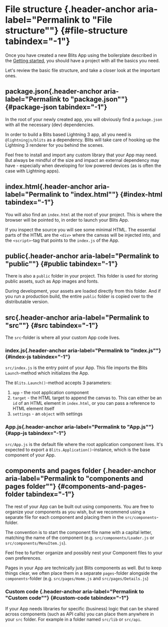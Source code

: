 # File structure [​](#file-structure){.header-anchor aria-label="Permalink to \"File structure\""} {#file-structure tabindex="-1"}

Once you have created a new Blits App using the boilerplate described in
the [Getting started](./getting_started.html), you should have a project
with all the basics you need.

Let\'s review the basic file structure, and take a closer look at the
important ones.

## package.json [​](#package-json){.header-anchor aria-label="Permalink to \"package.json\""} {#package-json tabindex="-1"}

In the root of your newly created app, you will obviously find a
`package.json` with all the necessary (dev) dependencies.

In order to build a Blits based Lightning 3 app, all you need is
`@lightningjs/blits` as a dependency. Blits will take care of hooking up
the Lightning 3 renderer for you behind the scenes.

Feel free to install and import any custom library that your App may
need. But always be mindful of the size and impact an external
dependency may have - especially when developing for low powered devices
(as is often the case with Lightning apps).

## index.html [​](#index-html){.header-anchor aria-label="Permalink to \"index.html\""} {#index-html tabindex="-1"}

You will also find an `index.html` at the root of your project. This is
where the browser will be pointed to, in order to launch your Blits App.

If you inspect the source you will see some minimal HTML. The essential
parts of the HTML are the `<div>` where the canvas will be injected
into, and the `<script>`-tag that points to the `index.js` of the App.

## public [​](#public){.header-anchor aria-label="Permalink to \"public\""} {#public tabindex="-1"}

There is also a `public` folder in your project. This folder is used for
storing public assets, such as App images and fonts.

During development, your assets are loaded directly from this folder.
And if you run a production build, the entire `public` folder is copied
over to the distributable version.

## src [​](#src){.header-anchor aria-label="Permalink to \"src\""} {#src tabindex="-1"}

The `src`-folder is where all your custom App code lives.

### index.js [​](#index-js){.header-anchor aria-label="Permalink to \"index.js\""} {#index-js tabindex="-1"}

`src/index.js` is the entry point of your App. This file imports the
Blits `Launch`-method which initializes the App.

The `Blits.Launch()`-method accepts 3 parameters:

1.  `app` - the root application component
2.  `target` - the HTML target to append the canvas to. This can either
    be an `id` of an HTML element in `index.html`, or you can pass a
    reference to HTML element itself
3.  `settings` - an `object` with settings

### App.js [​](#app-js){.header-anchor aria-label="Permalink to \"App.js\""} {#app-js tabindex="-1"}

`src/App.js` is the default file where the root application component
lives. It\'s expected to export a `Blits.Application()`-instance, which
is the base component of your App.

## components and pages folder [​](#components-and-pages-folder){.header-anchor aria-label="Permalink to \"components and pages folder\""} {#components-and-pages-folder tabindex="-1"}

The rest of your App can be built out using components. You are free to
organize your components as you wish, but we recommend using a separate
file for each component and placing them in the `src/components`-folder.

The convention is to start the component file name with a capital
letter, matching the name of the component (e.g.
`src/components/Loader.js` or `src/components/MenuItem.js`).

Feel free to further organize and possibly nest your Component files to
your own preferences.

Pages in your App are technically just Blits components as well. But to
keep things clear, we often place them in a separate `pages`-folder
alongside the `components`-folder (e.g. `src/pages/Home.js` and
`src/pages/Details.js`)

### Custom code [​](#custom-code){.header-anchor aria-label="Permalink to \"Custom code\""} {#custom-code tabindex="-1"}

If your App needs libraries for specific (business) logic that can be
shared across components (such as API calls) you can place them anywhere
in your `src` folder. For example in a folder named `src/lib` or
`src/api`.
